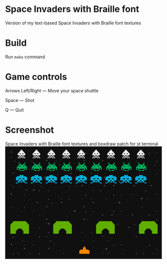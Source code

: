 # Space Invaders with Braille font
Version of my text-based Space Invaders with Braille font textures

# Build
Run `make` command

# Game controls
Arrows Left/Right — Move your space shuttle

Space — Shot

Q — Quit
# Screenshot
Space Invaders with Braille font textures and boxdraw patch for st terminal
![](https://raw.githubusercontent.com/celtrecium/spaceinvaders_braille/master/screenshot.png)
